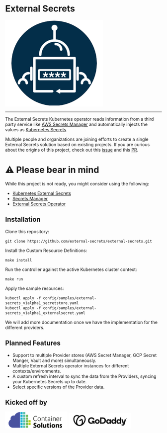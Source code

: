 # External Secrets

![](assets/round_eso_logo.png)

----

The External Secrets Kubernetes operator reads information from a third party service
like [AWS Secrets Manager](https://aws.amazon.com/secrets-manager/) and automatically injects the values as [Kubernetes Secrets](https://kubernetes.io/docs/concepts/configuration/secret/).

Multiple people and organizations are joining efforts to create a single External Secrets solution based on existing projects. If you are curious about the origins of this project, check out this [issue](https://github.com/external-secrets/kubernetes-external-secrets/issues/47) and this [PR](https://github.com/external-secrets/kubernetes-external-secrets/pull/477).

<a name="original-projects"></a>

# ⚠️ Please bear in mind

While this project is not ready, you might consider using the following: 

- [Kubernetes External Secrets](https://github.com/external-secrets/kubernetes-external-secrets)
- [Secrets Manager](https://github.com/itscontained/secret-manager)
- [External Secrets Operator](https://github.com/ContainerSolutions/externalsecret-operator/)

## Installation
Clone this repository:
```shell
git clone https://github.com/external-secrets/external-secrets.git
```

Install the Custom Resource Definitions:
```shell
make install
```

Run the controller against the active Kubernetes cluster context:
```shell
make run
```

Apply the sample resources:
```shell
kubectl apply -f config/samples/external-secrets_v1alpha1_secretstore.yaml
kubectl apply -f config/samples/external-secrets_v1alpha1_externalsecret.yaml
```

We will add more documentation once we have the implementation for the different providers.

<a name="features"></a>

## Planned Features

- Support to multiple Provider stores (AWS Secret Manager, GCP Secret Manger, Vault and more) simultaneously.
- Multiple External Secrets operator instances for different contexts/environments.
- A custom refresh interval to sync the data from the Providers, syncing your Kubernetes Secrets up to date.
- Select specific versions of the Provider data.

<a name="partners"></a>

## Kicked off by

![](assets/CS_logo_1.png)
![](assets/Godaddylogo_2020.png)
